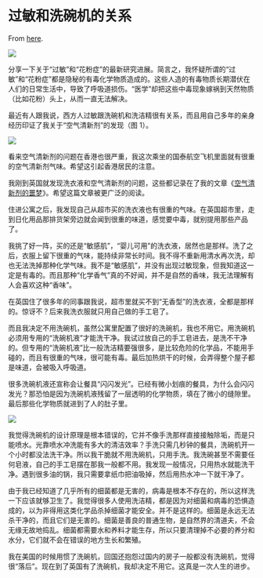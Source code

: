 # 过敏和洗碗机的关系

From [here](https://yinwang1.substack.com/p/d29).

![](https://substackcdn.com/image/fetch/w_1456,c_limit,f_auto,q_auto:good,fl_progressive:steep/https%3A%2F%2Fsubstack-post-media.s3.amazonaws.com%2Fpublic%2Fimages%2F11baa111-c5bf-4307-9538-87fca8803a32_320x307.jpeg)

分享一下关于“过敏”和“花粉症”的最新研究进展。简言之，我怀疑所谓的“过敏”和“花粉症”都是隐秘的有毒化学物质造成的。这些人造的有毒物质长期潜伏在人们的日常生活中，导致了呼吸道损伤。“医学”却把这些中毒现象嫁祸到天然物质（比如花粉）头上，从而一直无法解决。

最近有人跟我说，西方人过敏跟洗碗机和洗洁精很有关系，而且用自己多年的亲身经历印证了我关于“空气清新剂”的发现（图 1）。

![](https://substackcdn.com/image/fetch/w_1456,c_limit,f_auto,q_auto:good,fl_progressive:steep/https%3A%2F%2Fsubstack-post-media.s3.amazonaws.com%2Fpublic%2Fimages%2Fb091ce1f-422f-4535-9bc8-ae29faf3fe32_380x640.jpeg)

看来空气清新剂的问题在香港也很严重，我这次乘坐的国泰航空飞机里面就有很重的空气清新剂气味。希望这引起香港居民的注意。

<span>我刚到英国就发现洗衣液和空气清新剂的问题，这些都记录在了我的文章《</span>[空气清新剂的噩梦](https://yinwang1.substack.com/p/206)<span>》。希望这篇文章被更广泛的阅读。</span>

住进公寓之后，我发现自己从超市买的洗衣液也有很重的气味。在英国超市里，走到日化用品那排货架旁边就会闻到很重的味道，感觉要中毒，就别提用那些产品了。

我挑了好一阵，买的还是“敏感肌”，“婴儿可用”的洗衣液，居然也是那样。洗了之后，衣服上留下很重的气味，能持续非常长时间。我不得不重新用清水再次洗，却也无法洗掉那种化学气味。我不是“敏感肌”，并没有出现过敏现象，但我知道这一定是有毒的。而且那种“化学香气”真的不好闻，并不是自然的香味，我无法理解有人会喜欢这种“香味”。

在英国住了很多年的同事跟我说，超市里就买不到“无香型”的洗衣液，全都是那样的。惊讶不？后来我洗衣服就只用自己做的手工皂了。

而且我决定不用洗碗机，虽然公寓里配置了很好的洗碗机，我也不用它。用洗碗机必须用专用的“洗碗机液”才能洗干净。我试过放自己的手工皂进去，是洗不干净的。但专用的“洗碗机液”比一般洗洁精要强很多，是比较危险的化学品，不能用手碰的，而且有很重的气味，很可能有毒。最后加热烘干的时候，会弄得整个屋子都是味道，会被吸入呼吸道。

很多洗碗机液还宣称会让餐具“闪闪发光”。已经有微小划痕的餐具，为什么会闪闪发光？那恐怕是因为洗碗机液残留了一层透明的化学物质，填在了微小的缝隙里。最后那些化学物质就进到了人的肚子里。

![](https://substackcdn.com/image/fetch/w_1456,c_limit,f_auto,q_auto:good,fl_progressive:steep/https%3A%2F%2Fsubstack-post-media.s3.amazonaws.com%2Fpublic%2Fimages%2F4b10679d-6bed-448f-91ef-ec25adcbae11_640x320.jpeg)

我觉得洗碗机的设计原理是根本错误的，它并不像手洗那样直接接触除垢，而是只能喷水。光靠喷水冲洗能有多大的清洁效率？手洗只需几秒钟的餐具，洗碗机开一个小时都没法洗干净。所以我干脆就不用洗碗机，只用手洗。我洗碗甚至不需要任何皂液，自己的手工皂摆在那我一般都不用。我发现一般情况，只用热水就能洗干净。遇到很多油的锅，我只需要拿纸巾把油吸掉，然后用热水冲一下就干净了。

由于我已经知道了几乎所有的细菌都是无害的，病毒是根本不存在的，所以这样洗一下应该就够卫生了。我觉得很多人使用洗洁精，都是因为对细菌和病毒的恐惧造成的，以为非得用这类化学品杀掉细菌才能安全。并不是这样的。细菌是永远无法杀干净的，而且它们是无害的。细菌是善良的普通生物，是自然界的清道夫，不会无缘无故地捣乱。细菌都需要水和养料才能生存，所以只要清理掉不必要的养分和水分，它们就不会在错误的地方生长和繁殖。

我在美国的时候用惯了洗碗机，回国还抱怨过国内的房子一般都没有洗碗机，觉得很“落后”。现在到了英国有了洗碗机，我却决定不用它。这真是一次人生的进步。
